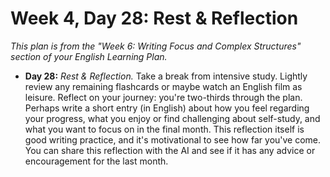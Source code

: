 # Week 4, Day 28: Rest & Reflection

*This plan is from the "Week 6: Writing Focus and Complex Structures" section of your English Learning Plan.*

- **Day 28:** _Rest & Reflection._ Take a break from intensive study. Lightly review any remaining flashcards or maybe watch an English film as leisure. Reflect on your journey: you're two-thirds through the plan. Perhaps write a short entry (in English) about how you feel regarding your progress, what you enjoy or find challenging about self-study, and what you want to focus on in the final month. This reflection itself is good writing practice, and it's motivational to see how far you've come. You can share this reflection with the AI and see if it has any advice or encouragement for the last month. 